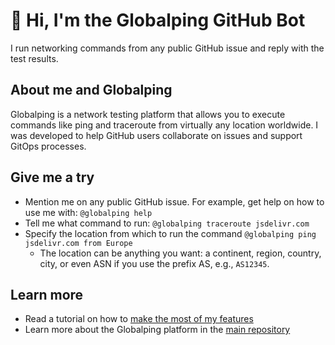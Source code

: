 # 👋 Hi, I'm the Globalping GitHub Bot

I run networking commands from any public GitHub issue and reply with the test results.

## About me and Globalping
Globalping is a network testing platform that allows you to execute commands like ping and traceroute from virtually any location worldwide. I was developed to help GitHub users collaborate on issues and support GitOps processes.

## Give me a try
- Mention me on any public GitHub issue. For example, get help on how to use me with: `@globalping help`
- Tell me what command to run: `@globalping traceroute jsdelivr.com`
- Specify the location from which to run the command `@globalping ping jsdelivr.com from Europe`
	- The location can be anything you want: a continent, region, country, city, or even ASN if you use the prefix AS, e.g., `AS12345`.

## Learn more
- Read a tutorial on how to [make the most of my features](https://dev.to/globalping/supercharge-your-gitops-workflows-with-the-globalping-github-bot-341a)
- Learn more about the Globalping platform in the [main repository](https://github.com/jsdelivr/globalping)